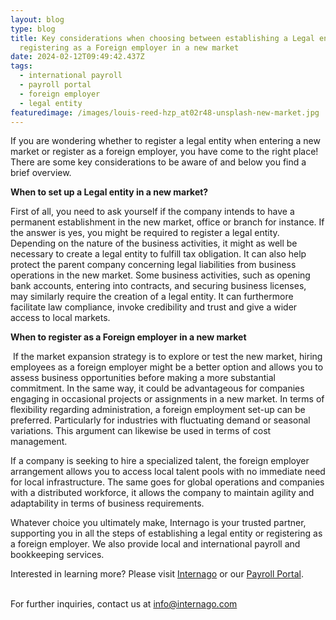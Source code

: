 ```yaml
---
layout: blog
type: blog
title: Key considerations when choosing between establishing a Legal entity or
  registering as a Foreign employer in a new market
date: 2024-02-12T09:49:42.437Z
tags:
  - international payroll
  - payroll portal
  - foreign employer
  - legal entity
featuredimage: /images/louis-reed-hzp_at02r48-unsplash-new-market.jpg
---
```

If you are wondering whether to register a legal entity when entering a new market or register as a foreign employer, you have come to the right place! There are some key considerations to be aware of and below you find a brief overview. 

**When to set up a Legal entity in a new market?**

First of all, you need to ask yourself if the company intends to have a permanent establishment in the new market, office or branch for instance. If the answer is yes, you might be required to register a legal entity. Depending on the nature of the business activities, it might as well be necessary to create a legal entity to fulfill tax obligation. It can also help protect the parent company concerning legal liabilities from business operations in the new market. Some business activities, such as opening bank accounts, entering into contracts, and securing business licenses, may similarly require the creation of a legal entity. It can furthermore facilitate law compliance, invoke credibility and trust and give a wider access to local markets.

**When to register as a Foreign employer in a new market**

 If the market expansion strategy is to explore or test the new market, hiring employees as a foreign employer might be a better option and allows you to assess business opportunities before making a more substantial commitment. In the same way, it could be advantageous for companies engaging in occasional projects or assignments in a new market. In terms of flexibility regarding administration, a foreign employment set-up can be preferred. Particularly for industries with fluctuating demand or seasonal variations. This argument can likewise be used in terms of cost management. 

If a company is seeking to hire a specialized talent, the foreign employer arrangement allows you to access local talent pools with no immediate need for local infrastructure. The same goes for global operations and companies with a distributed workforce, it allows the company to maintain agility and adaptability in terms of business requirements. 

Whatever choice you ultimately make, Internago is your trusted partner, supporting you in all the steps of establishing a legal entity or registering as a foreign employer. We also provide local and international payroll and bookkeeping services.

Interested in learning more? Please visit [Internago](https://www.internago.com/) or our [Payroll Portal](https://www.internago.com/payroll).

\
For further inquiries, contact us at [info@internago.com](mailto:info@internago.com)